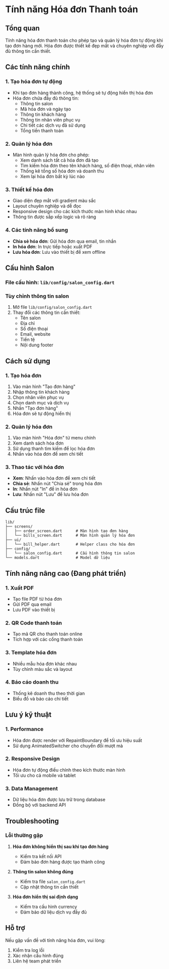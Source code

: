 # Tính năng Hóa đơn Thanh toán

## Tổng quan

Tính năng hóa đơn thanh toán cho phép tạo và quản lý hóa đơn tự động khi tạo đơn hàng mới. Hóa đơn được thiết kế đẹp mắt và chuyên nghiệp với đầy đủ thông tin cần thiết.

## Các tính năng chính

### 1. Tạo hóa đơn tự động

- Khi tạo đơn hàng thành công, hệ thống sẽ tự động hiển thị hóa đơn
- Hóa đơn chứa đầy đủ thông tin:
  - Thông tin salon
  - Mã hóa đơn và ngày tạo
  - Thông tin khách hàng
  - Thông tin nhân viên phục vụ
  - Chi tiết các dịch vụ đã sử dụng
  - Tổng tiền thanh toán

### 2. Quản lý hóa đơn

- Màn hình quản lý hóa đơn cho phép:
  - Xem danh sách tất cả hóa đơn đã tạo
  - Tìm kiếm hóa đơn theo tên khách hàng, số điện thoại, nhân viên
  - Thống kê tổng số hóa đơn và doanh thu
  - Xem lại hóa đơn bất kỳ lúc nào

### 3. Thiết kế hóa đơn

- Giao diện đẹp mắt với gradient màu sắc
- Layout chuyên nghiệp và dễ đọc
- Responsive design cho các kích thước màn hình khác nhau
- Thông tin được sắp xếp logic và rõ ràng

### 4. Các tính năng bổ sung

- **Chia sẻ hóa đơn**: Gửi hóa đơn qua email, tin nhắn
- **In hóa đơn**: In trực tiếp hoặc xuất PDF
- **Lưu hóa đơn**: Lưu vào thiết bị để xem offline

## Cấu hình Salon

### File cấu hình: `lib/config/salon_config.dart`

### Tùy chỉnh thông tin salon

1. Mở file `lib/config/salon_config.dart`
2. Thay đổi các thông tin cần thiết:
   - Tên salon
   - Địa chỉ
   - Số điện thoại
   - Email, website
   - Tiền tệ
   - Nội dung footer

## Cách sử dụng

### 1. Tạo hóa đơn

1. Vào màn hình "Tạo đơn hàng"
2. Nhập thông tin khách hàng
3. Chọn nhân viên phục vụ
4. Chọn danh mục và dịch vụ
5. Nhấn "Tạo đơn hàng"
6. Hóa đơn sẽ tự động hiển thị

### 2. Quản lý hóa đơn

1. Vào màn hình "Hóa đơn" từ menu chính
2. Xem danh sách hóa đơn
3. Sử dụng thanh tìm kiếm để lọc hóa đơn
4. Nhấn vào hóa đơn để xem chi tiết

### 3. Thao tác với hóa đơn

- **Xem**: Nhấn vào hóa đơn để xem chi tiết
- **Chia sẻ**: Nhấn nút "Chia sẻ" trong hóa đơn
- **In**: Nhấn nút "In" để in hóa đơn
- **Lưu**: Nhấn nút "Lưu" để lưu hóa đơn

## Cấu trúc file

```
lib/
├── screens/
│   ├── order_screen.dart      # Màn hình tạo đơn hàng
│   └── bills_screen.dart      # Màn hình quản lý hóa đơn
├── ui/
│   └── bill_helper.dart       # Helper class cho hóa đơn
├── config/
│   └── salon_config.dart      # Cấu hình thông tin salon
└── models.dart                # Model dữ liệu
```

## Tính năng nâng cao (Đang phát triển)

### 1. Xuất PDF

- Tạo file PDF từ hóa đơn
- Gửi PDF qua email
- Lưu PDF vào thiết bị

### 2. QR Code thanh toán

- Tạo mã QR cho thanh toán online
- Tích hợp với các cổng thanh toán

### 3. Template hóa đơn

- Nhiều mẫu hóa đơn khác nhau
- Tùy chỉnh màu sắc và layout

### 4. Báo cáo doanh thu

- Thống kê doanh thu theo thời gian
- Biểu đồ và báo cáo chi tiết

## Lưu ý kỹ thuật

### 1. Performance

- Hóa đơn được render với RepaintBoundary để tối ưu hiệu suất
- Sử dụng AnimatedSwitcher cho chuyển đổi mượt mà

### 2. Responsive Design

- Hóa đơn tự động điều chỉnh theo kích thước màn hình
- Tối ưu cho cả mobile và tablet

### 3. Data Management

- Dữ liệu hóa đơn được lưu trữ trong database
- Đồng bộ với backend API

## Troubleshooting

### Lỗi thường gặp

1. **Hóa đơn không hiển thị sau khi tạo đơn hàng**

   - Kiểm tra kết nối API
   - Đảm bảo đơn hàng được tạo thành công

2. **Thông tin salon không đúng**

   - Kiểm tra file `salon_config.dart`
   - Cập nhật thông tin cần thiết

3. **Hóa đơn hiển thị sai định dạng**
   - Kiểm tra cấu hình currency
   - Đảm bảo dữ liệu dịch vụ đầy đủ

## Hỗ trợ

Nếu gặp vấn đề với tính năng hóa đơn, vui lòng:

1. Kiểm tra log lỗi
2. Xác nhận cấu hình đúng
3. Liên hệ team phát triển
